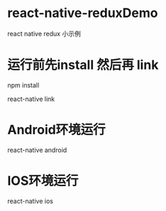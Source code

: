 # react-native-reduxDemo
react native redux 小示例

# 运行前先install 然后再 link
npm install

react-native link

# Android环境运行
react-native android

# IOS环境运行
react-native ios
